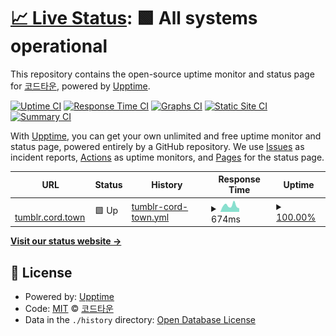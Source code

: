 # [📈 Live Status](https://status.cord.town): <!--live status--> **🟩 All systems operational**

This repository contains the open-source uptime monitor and status page for [코드타운](https://status.cord.town), powered by [Upptime](https://github.com/upptime/upptime).

[![Uptime CI](https://github.com/CORDTOWN/status/workflows/Uptime%20CI/badge.svg)](https://github.com/CORDTOWN/status/actions?query=workflow%3A%22Uptime+CI%22)
[![Response Time CI](https://github.com/CORDTOWN/status/workflows/Response%20Time%20CI/badge.svg)](https://github.com/CORDTOWN/status/actions?query=workflow%3A%22Response+Time+CI%22)
[![Graphs CI](https://github.com/CORDTOWN/status/workflows/Graphs%20CI/badge.svg)](https://github.com/CORDTOWN/status/actions?query=workflow%3A%22Graphs+CI%22)
[![Static Site CI](https://github.com/CORDTOWN/status/workflows/Static%20Site%20CI/badge.svg)](https://github.com/CORDTOWN/status/actions?query=workflow%3A%22Static+Site+CI%22)
[![Summary CI](https://github.com/CORDTOWN/status/workflows/Summary%20CI/badge.svg)](https://github.com/CORDTOWN/status/actions?query=workflow%3A%22Summary+CI%22)

With [Upptime](https://upptime.js.org), you can get your own unlimited and free uptime monitor and status page, powered entirely by a GitHub repository. We use [Issues](https://github.com/CORDTOWN/status/issues) as incident reports, [Actions](https://github.com/CORDTOWN/status/actions) as uptime monitors, and [Pages](https://status.cord.town) for the status page.

<!--start: status pages-->
<!-- This summary is generated by Upptime (https://github.com/upptime/upptime) -->
<!-- Do not edit this manually, your changes will be overwritten -->
<!-- prettier-ignore -->
| URL | Status | History | Response Time | Uptime |
| --- | ------ | ------- | ------------- | ------ |
| <img alt="" src="https://icons.duckduckgo.com/ip3/tumblr.cord.town.ico" height="13"> [tumblr.cord.town](https://tumblr.cord.town/) | 🟩 Up | [tumblr-cord-town.yml](https://github.com/CORDTOWN/status/commits/HEAD/history/tumblr-cord-town.yml) | <details><summary><img alt="Response time graph" src="./graphs/tumblr-cord-town/response-time-week.png" height="20"> 674ms</summary><br><a href="https://status.cord.town/history/tumblr-cord-town"><img alt="Response time 901" src="https://img.shields.io/endpoint?url=https%3A%2F%2Fraw.githubusercontent.com%2FCORDTOWN%2Fstatus%2FHEAD%2Fapi%2Ftumblr-cord-town%2Fresponse-time.json"></a><br><a href="https://status.cord.town/history/tumblr-cord-town"><img alt="24-hour response time 376" src="https://img.shields.io/endpoint?url=https%3A%2F%2Fraw.githubusercontent.com%2FCORDTOWN%2Fstatus%2FHEAD%2Fapi%2Ftumblr-cord-town%2Fresponse-time-day.json"></a><br><a href="https://status.cord.town/history/tumblr-cord-town"><img alt="7-day response time 674" src="https://img.shields.io/endpoint?url=https%3A%2F%2Fraw.githubusercontent.com%2FCORDTOWN%2Fstatus%2FHEAD%2Fapi%2Ftumblr-cord-town%2Fresponse-time-week.json"></a><br><a href="https://status.cord.town/history/tumblr-cord-town"><img alt="30-day response time 2421" src="https://img.shields.io/endpoint?url=https%3A%2F%2Fraw.githubusercontent.com%2FCORDTOWN%2Fstatus%2FHEAD%2Fapi%2Ftumblr-cord-town%2Fresponse-time-month.json"></a><br><a href="https://status.cord.town/history/tumblr-cord-town"><img alt="1-year response time 957" src="https://img.shields.io/endpoint?url=https%3A%2F%2Fraw.githubusercontent.com%2FCORDTOWN%2Fstatus%2FHEAD%2Fapi%2Ftumblr-cord-town%2Fresponse-time-year.json"></a></details> | <details><summary><a href="https://status.cord.town/history/tumblr-cord-town">100.00%</a></summary><a href="https://status.cord.town/history/tumblr-cord-town"><img alt="All-time uptime 99.99%" src="https://img.shields.io/endpoint?url=https%3A%2F%2Fraw.githubusercontent.com%2FCORDTOWN%2Fstatus%2FHEAD%2Fapi%2Ftumblr-cord-town%2Fuptime.json"></a><br><a href="https://status.cord.town/history/tumblr-cord-town"><img alt="24-hour uptime 100.00%" src="https://img.shields.io/endpoint?url=https%3A%2F%2Fraw.githubusercontent.com%2FCORDTOWN%2Fstatus%2FHEAD%2Fapi%2Ftumblr-cord-town%2Fuptime-day.json"></a><br><a href="https://status.cord.town/history/tumblr-cord-town"><img alt="7-day uptime 100.00%" src="https://img.shields.io/endpoint?url=https%3A%2F%2Fraw.githubusercontent.com%2FCORDTOWN%2Fstatus%2FHEAD%2Fapi%2Ftumblr-cord-town%2Fuptime-week.json"></a><br><a href="https://status.cord.town/history/tumblr-cord-town"><img alt="30-day uptime 99.89%" src="https://img.shields.io/endpoint?url=https%3A%2F%2Fraw.githubusercontent.com%2FCORDTOWN%2Fstatus%2FHEAD%2Fapi%2Ftumblr-cord-town%2Fuptime-month.json"></a><br><a href="https://status.cord.town/history/tumblr-cord-town"><img alt="1-year uptime 99.99%" src="https://img.shields.io/endpoint?url=https%3A%2F%2Fraw.githubusercontent.com%2FCORDTOWN%2Fstatus%2FHEAD%2Fapi%2Ftumblr-cord-town%2Fuptime-year.json"></a></details>

<!--end: status pages-->

[**Visit our status website →**](https://status.cord.town)

## 📄 License

- Powered by: [Upptime](https://github.com/upptime/upptime)
- Code: [MIT](./LICENSE) © [코드타운](https://status.cord.town)
- Data in the `./history` directory: [Open Database License](https://opendatacommons.org/licenses/odbl/1-0/)
